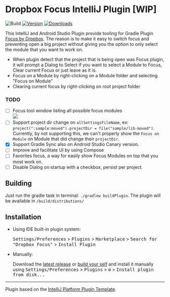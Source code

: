 # Dropbox Focus IntelliJ Plugin [WIP]

![Build](https://github.com/DevSrSouza/dropbox-focus-intellij-plugin/workflows/Build/badge.svg)
[![Version](https://img.shields.io/jetbrains/plugin/v/PLUGIN_ID.svg)](https://plugins.jetbrains.com/plugin/PLUGIN_ID)
[![Downloads](https://img.shields.io/jetbrains/plugin/d/PLUGIN_ID.svg)](https://plugins.jetbrains.com/plugin/PLUGIN_ID)

<!-- Plugin description -->
This IntelliJ and Android Studio Plugin provide tooling for Gradle Plugin [Focus by Dropbox](https://github.com/dropbox/focus).
The reason is to make it easy to switch focus and preventing open a big project without giving you the option to only select the module that you want to work on.

- When plugin detect that the project that is being open was Focus plugin, it will prompt a Dialog to Select if you want to select a Module to Focus, Clear current Focus or just leave as it is.
- Focus on a Module by right-clicking on a Module folder and selecting "Focus on Module"
- Clearing current focus by right-clicking on root project folder
 
<!-- Plugin description end -->

### TODO

- [ ] Focus tool window listing all possible focus modules</br>![](https://user-images.githubusercontent.com/29736164/162661724-6b3e70fd-3505-44d2-a519-afb43bd88fe6.png)
- [ ] Support project dir change on `allSettingsFileName`, ex: `project(":sample:moved").projectDir = file("sample/lib-moved")`. Currently, by not supporting this, we can't properly show the `Focus on Module` on Module that did change their `projectDir`.
- [X] Support Gradle Sync also on Android Studio Canary version.
- [ ] Improve and facilitate UI by using Compose
- [ ] Favorites focus, a way for easily show Focus Modules on top that you most work on.
- [ ] Disable Dialog on startup with a checkbox, persist per project.

## Building

Just run the gradle task in terminal: `./gradlew buildPlugin`. The plugin will be available in `/build/distributions/`

## Installation

- Using IDE built-in plugin system:
  
  <kbd>Settings/Preferences</kbd> > <kbd>Plugins</kbd> > <kbd>Marketplace</kbd> > <kbd>Search for "Dropbox Focus"</kbd> >
  <kbd>Install Plugin</kbd>
  
- Manually:

  Download the [latest release](https://github.com/DevSrSouza/dropbox-focus-intellij-plugin/releases/latest) or [build your self](#Building) and install it manually using
  <kbd>Settings/Preferences</kbd> > <kbd>Plugins</kbd> > <kbd>⚙️</kbd> > <kbd>Install plugin from disk...</kbd>


---
Plugin based on the [IntelliJ Platform Plugin Template][template].

[template]: https://github.com/JetBrains/intellij-platform-plugin-template

